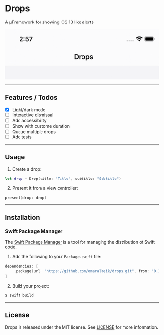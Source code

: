 # Drops

A µFramework for showing iOS 13 like alerts

![Demo](Assets/demo.gif)

---

## Features / Todos

- [x] Light/dark mode
- [ ] Interactive dismissal
- [ ] Add accessibility
- [ ] Show with custome duration
- [ ] Queue multiple drops
- [ ] Add tests

---

## Usage

1. Create a drop:

```swift
let drop = Drop(title: "Title", subtitle: "Subtitle")
```

2. Present it from a view controller:

```swift
present(drop: drop)
```

---

## Installation

### Swift Package Manager

The [Swift Package Manager](https://swift.org/package-manager/) is a tool for managing the distribution of Swift code.

1. Add the following to your `Package.swift` file:

```swift
dependencies: [
    .package(url: "https://github.com/omaralbeik/drops.git", from: "0.1.0")
]
```

2. Build your project:

```sh
$ swift build
```

---

## License

Drops is released under the MIT license. See [LICENSE](LICENSE) for more information.
